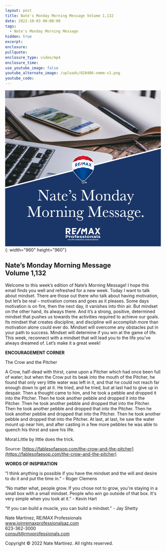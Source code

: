 ```yaml
---
layout: post
title: Nate's Monday Morning Message Volume 1,132
date: 2022-10-03 00:00:00
tags:
  - Nate's Monday Morning Message
hidden: true
excerpt:
enclosure:
pullquote:
enclosure_type: video/mp4
enclosure_time:
use_youtube_image: false
youtube_alternate_image: /uploads/020406-nmmm-v1.png
youtube_code:
---
```

![](/uploads/020406-nmmm-v1-1.png){: width="960" height="960"}

## **Nate’s Monday Morning Message<br>Volume 1,132**

Welcome to this week’s edition of Nate’s Morning Message\! I hope this email finds you well and refreshed for a new week. Today I want to talk about mindset. There are those out there who talk about having motivation, but let’s be real – motivation comes and goes as it pleases. Some days motivation is on fire, then the next day, it vanishes into thin air. But mindset on the other hand, its always there. And it’s a strong, positive, determined mindset that pushes us towards the activities required to achieve our goals. Its mindset that creates discipline, and discipline will accomplish more than motivation alone could ever do. Mindset will overcome any obstacles put in your path to success. Mindset will determine if you win at the game of life. This week, reconnect with a mindset that will lead you to the life you’ve always dreamed of. Let’s make it a great week\!

**ENCOURAGEMENT CORNER&nbsp;**

The Crow and the Pitcher

A Crow, half-dead with thirst, came upon a Pitcher which had once been full of water; but when the Crow put its beak into the mouth of the Pitcher, he found that only very little water was left in it, and that he could not reach far enough down to get at it. He tried, and he tried, but at last had to give up in despair. Then a thought came to him, and he took a pebble and dropped it into the Pitcher. Then he took another pebble and dropped it into the Pitcher. Then he took another pebble and dropped that into the Pitcher. Then he took another pebble and dropped that into the Pitcher. Then he took another pebble and dropped that into the Pitcher. Then he took another pebble and dropped that into the Pitcher. At last, at last, he saw the water mount up near him, and after casting in a few more pebbles he was able to quench his thirst and save his life.

Moral:Little by little does the trick.

Source: [https://fablesofaesop.com/the-crow-and-the-pitcher](https://fablesofaesop.com/the-crow-and-the-pitcher)

**WORDS OF INSPIRATION**

“I think anything is possible if you have the mindset and the will and desire to do it and put the time in.” - Roger Clemens

“No matter what, people grow. If you chose not to grow, you're staying in a small box with a small mindset. People who win go outside of that box. It's very simple when you look at it.” - Kevin Hart

“If you can build a muscle, you can build a mindset.” - Jay Shetty

Nate Martinez, RE/MAX Professionals<br>www.joinremaxprofessionalsaz.com<br>623-362-3000<br>consult@rmxprofessionals.com

Copyright &copy; 2022 Nate Martinez. All rights reserved.